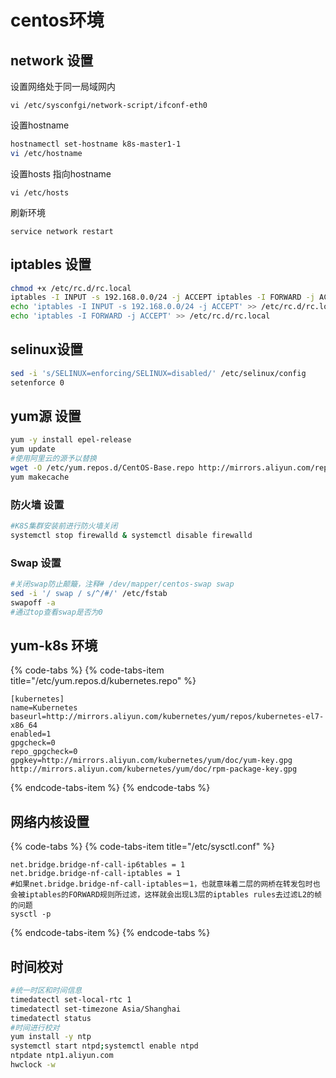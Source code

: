 # centos环境

## network 设置

设置网络处于同一局域网内

`vi /etc/sysconfgi/network-script/ifconf-eth0`

设置hostname

```bash
hostnamectl set-hostname k8s-master1-1
vi /etc/hostname
```

设置hosts 指向hostname

`vi /etc/hosts` 

刷新环境

`service network restart`



## iptables 设置

```bash
chmod +x /etc/rc.d/rc.local 
iptables -I INPUT -s 192.168.0.0/24 -j ACCEPT iptables -I FORWARD -j ACCEPT 
echo 'iptables -I INPUT -s 192.168.0.0/24 -j ACCEPT' >> /etc/rc.d/rc.local 
echo 'iptables -I FORWARD -j ACCEPT' >> /etc/rc.d/rc.local
```

## selinux设置

```bash
sed -i 's/SELINUX=enforcing/SELINUX=disabled/' /etc/selinux/config
setenforce 0
```

## yum源 设置

```bash
yum -y install epel-release
yum update
#使用阿里云的源予以替换
wget -O /etc/yum.repos.d/CentOS-Base.repo http://mirrors.aliyun.com/repo/Centos-7.repo 
yum makecache
```

### 防火墙 设置

```bash
#K8S集群安装前进行防火墙关闭
systemctl stop firewalld & systemctl disable firewalld
```

### Swap 设置

```bash
#关闭swap防止颠簸，注释# /dev/mapper/centos-swap swap 
sed -i '/ swap / s/^/#/' /etc/fstab
swapoff -a
#通过top查看swap是否为0
```

## yum-k8s 环境

{% code-tabs %}
{% code-tabs-item title="/etc/yum.repos.d/kubernetes.repo" %}
```text
[kubernetes]
name=Kubernetes
baseurl=http://mirrors.aliyun.com/kubernetes/yum/repos/kubernetes-el7-x86_64
enabled=1
gpgcheck=0
repo_gpgcheck=0
gpgkey=http://mirrors.aliyun.com/kubernetes/yum/doc/yum-key.gpg http://mirrors.aliyun.com/kubernetes/yum/doc/rpm-package-key.gpg
```
{% endcode-tabs-item %}
{% endcode-tabs %}

## 网络内核设置

{% code-tabs %}
{% code-tabs-item title="/etc/sysctl.conf" %}
```text
net.bridge.bridge-nf-call-ip6tables = 1
net.bridge.bridge-nf-call-iptables = 1
#如果net.bridge.bridge-nf-call-iptables＝1，也就意味着二层的网桥在转发包时也会被iptables的FORWARD规则所过滤，这样就会出现L3层的iptables rules去过滤L2的帧的问题
sysctl -p
```
{% endcode-tabs-item %}
{% endcode-tabs %}

## 时间校对

```bash
#统一时区和时间信息
timedatectl set-local-rtc 1 
timedatectl set-timezone Asia/Shanghai 
timedatectl status
#时间进行校对
yum install -y ntp
systemctl start ntpd;systemctl enable ntpd
ntpdate ntp1.aliyun.com
hwclock -w
```



